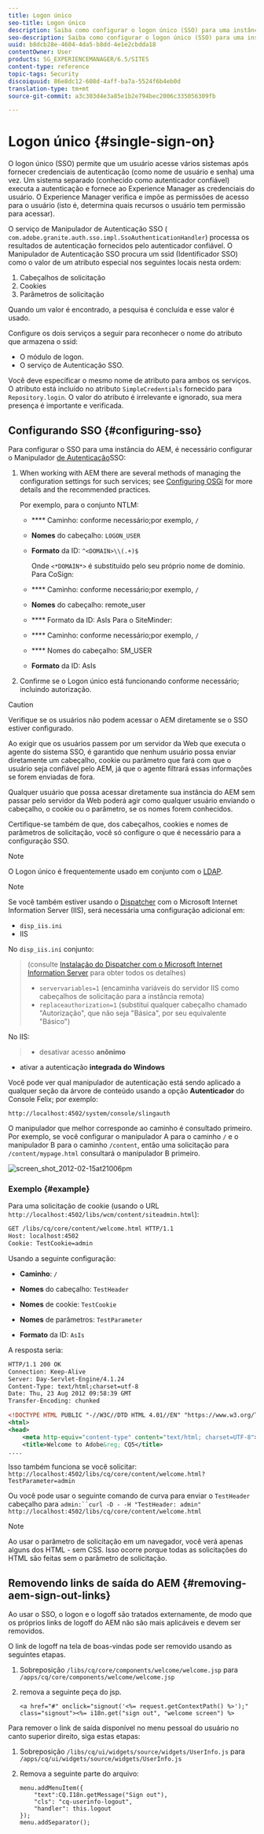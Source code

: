 ```yaml
---
title: Logon único
seo-title: Logon único
description: Saiba como configurar o logon único (SSO) para uma instância do AEM.
seo-description: Saiba como configurar o logon único (SSO) para uma instância do AEM.
uuid: b8dcb28e-4604-4da5-b8dd-4e1e2cbdda18
contentOwner: User
products: SG_EXPERIENCEMANAGER/6.5/SITES
content-type: reference
topic-tags: Security
discoiquuid: 86e8dc12-608d-4aff-ba7a-5524f6b4eb0d
translation-type: tm+mt
source-git-commit: a3c303d4e3a85e1b2e794bec2006c335056309fb

---
```



# Logon único {#single-sign-on}

O logon único (SSO) permite que um usuário acesse vários sistemas após fornecer credenciais de autenticação (como nome de usuário e senha) uma vez. Um sistema separado (conhecido como autenticador confiável) executa a autenticação e fornece ao Experience Manager as credenciais do usuário. O Experience Manager verifica e impõe as permissões de acesso para o usuário (isto é, determina quais recursos o usuário tem permissão para acessar).

O serviço de Manipulador de Autenticação SSO ( `com.adobe.granite.auth.sso.impl.SsoAuthenticationHandler`) processa os resultados de autenticação fornecidos pelo autenticador confiável. O Manipulador de Autenticação SSO procura um ssid (Identificador SSO) como o valor de um atributo especial nos seguintes locais nesta ordem:

1. Cabeçalhos de solicitação
1. Cookies
1. Parâmetros de solicitação

Quando um valor é encontrado, a pesquisa é concluída e esse valor é usado.

Configure os dois serviços a seguir para reconhecer o nome do atributo que armazena o ssid:

* O módulo de logon.
* O serviço de Autenticação SSO.

Você deve especificar o mesmo nome de atributo para ambos os serviços. O atributo está incluído no atributo `SimpleCredentials` fornecido para `Repository.login`. O valor do atributo é irrelevante e ignorado, sua mera presença é importante e verificada.

## Configurando SSO {#configuring-sso}

Para configurar o SSO para uma instância do AEM, é necessário configurar o Manipulador [de Autenticação](/help/sites-deploying/osgi-configuration-settings.md#adobegranitessoauthenticationhandler)SSO:

1. When working with AEM there are several methods of managing the configuration settings for such services; see [Configuring OSGi](/help/sites-deploying/configuring-osgi.md) for more details and the recommended practices.

   Por exemplo, para o conjunto NTLM:

   * **** Caminho: conforme necessário;por exemplo, `/`
   * **Nomes** do cabeçalho: `LOGON_USER`
   * **Formato** da ID: `^<DOMAIN>\\(.+)$`

      Onde `<*DOMAIN*>` é substituído pelo seu próprio nome de domínio.
   Para CoSign:

   * **** Caminho: conforme necessário;por exemplo, `/`
   * **Nomes** do cabeçalho: remote_user
   * **** Formato da ID: AsIs
   Para o SiteMinder:

   * **** Caminho: conforme necessário;por exemplo, `/`
   * **** Nomes do cabeçalho: SM_USER
   * **Formato** da ID: AsIs



1. Confirme se o Logon único está funcionando conforme necessário; incluindo autorização.

>[!CAUTION]
>
>Verifique se os usuários não podem acessar o AEM diretamente se o SSO estiver configurado.
>
>Ao exigir que os usuários passem por um servidor da Web que executa o agente do sistema SSO, é garantido que nenhum usuário possa enviar diretamente um cabeçalho, cookie ou parâmetro que fará com que o usuário seja confiável pelo AEM, já que o agente filtrará essas informações se forem enviadas de fora.
>
>Qualquer usuário que possa acessar diretamente sua instância do AEM sem passar pelo servidor da Web poderá agir como qualquer usuário enviando o cabeçalho, o cookie ou o parâmetro, se os nomes forem conhecidos.
>
>Certifique-se também de que, dos cabeçalhos, cookies e nomes de parâmetros de solicitação, você só configure o que é necessário para a configuração SSO.


>[!NOTE]
>
>O Logon único é frequentemente usado em conjunto com o [LDAP](/help/sites-administering/ldap-config.md).

>[!NOTE]
>
>Se você também estiver usando o [Dispatcher](https://helpx.adobe.com/experience-manager/dispatcher/using/dispatcher.html) com o Microsoft Internet Information Server (IIS), será necessária uma configuração adicional em:
>
>* `disp_iis.ini`
>* IIS
>
>
No `disp_iis.ini` conjunto:
>(consulte [Instalação do Dispatcher com o Microsoft Internet Information Server](https://helpx.adobe.com/experience-manager/dispatcher/using/dispatcher-install.html#microsoft-internet-information-server) para obter todos os detalhes)
>
>* `servervariables=1` (encaminha variáveis do servidor IIS como cabeçalhos de solicitação para a instância remota)
>* `replaceauthorization=1` (substitui qualquer cabeçalho chamado &quot;Autorização&quot;, que não seja &quot;Básica&quot;, por seu equivalente &quot;Básico&quot;)
>
>
No IIS:
>
>* desativar acesso **anônimo**
   >
   >
* ativar a autenticação **integrada do Windows**
>



Você pode ver qual manipulador de autenticação está sendo aplicado a qualquer seção da árvore de conteúdo usando a opção **Autenticador** do Console Felix; por exemplo:

`http://localhost:4502/system/console/slingauth`

O manipulador que melhor corresponde ao caminho é consultado primeiro. Por exemplo, se você configurar o manipulador A para o caminho `/` e o manipulador B para o caminho `/content`, então uma solicitação para `/content/mypage.html` consultará o manipulador B primeiro.

![screen_shot_2012-02-15at21006pm](assets/screen_shot_2012-02-15at21006pm.png)

### Exemplo {#example}

Para uma solicitação de cookie (usando o URL `http://localhost:4502/libs/wcm/content/siteadmin.html`):

```xml
GET /libs/cq/core/content/welcome.html HTTP/1.1
Host: localhost:4502
Cookie: TestCookie=admin
```

Usando a seguinte configuração:

* **Caminho**: `/`

* **Nomes** do cabeçalho: `TestHeader`

* **Nomes** de cookie: `TestCookie`

* **Nomes** de parâmetros: `TestParameter`

* **Formato** da ID: `AsIs`

A resposta seria:

```xml
HTTP/1.1 200 OK
Connection: Keep-Alive
Server: Day-Servlet-Engine/4.1.24
Content-Type: text/html;charset=utf-8
Date: Thu, 23 Aug 2012 09:58:39 GMT
Transfer-Encoding: chunked

<!DOCTYPE HTML PUBLIC "-//W3C//DTD HTML 4.01//EN" "https://www.w3.org/TR/html4/strict.dtd">
<html>
<head>
    <meta http-equiv="content-type" content="text/html; charset=UTF-8">
    <title>Welcome to Adobe&reg; CQ5</title>
....
```

Isso também funciona se você solicitar:
`http://localhost:4502/libs/cq/core/content/welcome.html?TestParameter=admin`

Ou você pode usar o seguinte comando de curva para enviar o `TestHeader` cabeçalho para `admin:``curl -D - -H "TestHeader: admin" http://localhost:4502/libs/cq/core/content/welcome.html`

>[!NOTE]
>
>Ao usar o parâmetro de solicitação em um navegador, você verá apenas alguns dos HTML - sem CSS. Isso ocorre porque todas as solicitações do HTML são feitas sem o parâmetro de solicitação.

## Removendo links de saída do AEM {#removing-aem-sign-out-links}

Ao usar o SSO, o logon e o logoff são tratados externamente, de modo que os próprios links de logoff do AEM não são mais aplicáveis e devem ser removidos.

O link de logoff na tela de boas-vindas pode ser removido usando as seguintes etapas.

1. Sobreposição `/libs/cq/core/components/welcome/welcome.jsp` para `/apps/cq/core/components/welcome/welcome.jsp`
1. remova a seguinte peça do jsp.

   `<a href="#" onclick="signout('<%= request.getContextPath() %>');" class="signout"><%= i18n.get("sign out", "welcome screen") %>`

Para remover o link de saída disponível no menu pessoal do usuário no canto superior direito, siga estas etapas:

1. Sobreposição `/libs/cq/ui/widgets/source/widgets/UserInfo.js` para `/apps/cq/ui/widgets/source/widgets/UserInfo.js`

1. Remova a seguinte parte do arquivo:

   ```
   menu.addMenuItem({
       "text":CQ.I18n.getMessage("Sign out"),
       "cls": "cq-userinfo-logout",
       "handler": this.logout
   });
   menu.addSeparator();
   ```

